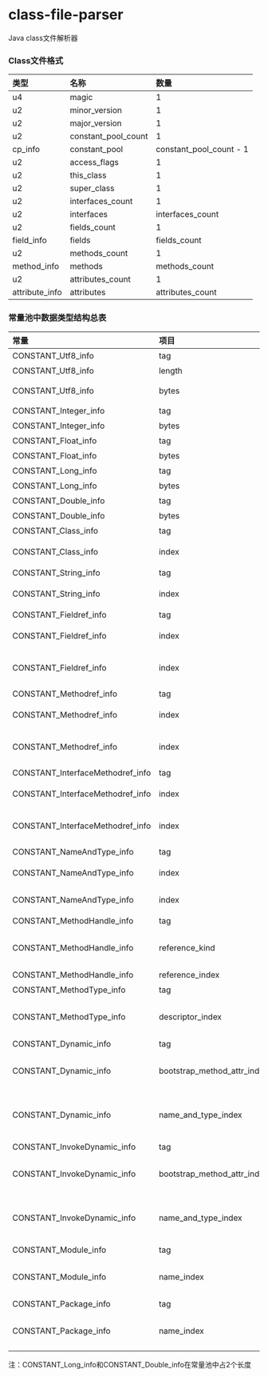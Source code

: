 # class-file-parser
Java class文件解析器

### Class文件格式
| 类型 | 名称 | 数量 |
|:---|:---|:---|
| u4 | magic | 1 |
| u2 | minor_version | 1 |
| u2 | major_version | 1 |
| u2 | constant_pool_count | 1 |
| cp_info | constant_pool | constant_pool_count - 1 |
| u2 | access_flags | 1 |
| u2 | this_class | 1 |
| u2 | super_class | 1 |
| u2 | interfaces_count | 1 |
| u2 | interfaces | interfaces_count |
| u2 | fields_count | 1 |
| field_info | fields | fields_count |
| u2 | methods_count | 1 |
| method_info | methods | methods_count |
| u2 | attributes_count | 1 |
| attribute_info | attributes | attributes_count |

### 常量池中数据类型结构总表
| 常量 | 项目 | 类型 | 描述 |
|:---|:---|:---|:---|
| CONSTANT_Utf8_info | tag | u1 | 值为1 |
| CONSTANT_Utf8_info | length | u2 | UTF-8字符串的字节数 |
| CONSTANT_Utf8_info | bytes | length个u1 | UTF-8字符串 |
| CONSTANT_Integer_info | tag | u1 | 值为3 |
| CONSTANT_Integer_info | bytes | u4 | 大端存储的int值 |
| CONSTANT_Float_info | tag | u1 | 值为4 |
| CONSTANT_Float_info | bytes | u4 | 大端存储的float值 |
| CONSTANT_Long_info | tag | u1 | 值为5 |
| CONSTANT_Long_info | bytes | u4 | 大端存储的long值 |
| CONSTANT_Double_info | tag | u1 | 值为6 |
| CONSTANT_Double_info | bytes | u4 | 大端存储的double值 |
| CONSTANT_Class_info | tag | u1 | 值为7 |
| CONSTANT_Class_info | index | u2 | 指向全限定名常量项CONSTANT_Utf8_info的索引 |
| CONSTANT_String_info | tag | u1 | 值为8 |
| CONSTANT_String_info | index | u2 | 指向字符串字面量CONSTANT_Utf8_info的索引 |
| CONSTANT_Fieldref_info | tag | u1 | 值为9 |
| CONSTANT_Fieldref_info | index | u2 | 指向声明字段的类或者接口描述符CONSTANT_Class_info的索引项 |
| CONSTANT_Fieldref_info | index | u2 | 指向名称及类型描述符CONSTANT_NameAndType_info的索引项 |
| CONSTANT_Methodref_info | tag | u1 | 值为10 |
| CONSTANT_Methodref_info | index | u2 | 指向声明方法的类描述符CONSTANT_Class_info的索引项 |
| CONSTANT_Methodref_info | index | u2 | 指向名称及类型描述符CONSTANT_NameAndType_info的索引项 |
| CONSTANT_InterfaceMethodref_info | tag | u1 | 值为11 |
| CONSTANT_InterfaceMethodref_info | index | u2 | 指向声明方法的接口描述符CONSTANT_Class_info的索引项 |
| CONSTANT_InterfaceMethodref_info | index | u2 | 指向名称及类型描述符CONSTANT_NameAndType_info的索引项 |
| CONSTANT_NameAndType_info | tag | u1 | 值为12 |
| CONSTANT_NameAndType_info | index | u2 | 指向该字段或方法名称常量项的索引 |
| CONSTANT_NameAndType_info | index | u2 | 指向该字段或方法描述符常量项的索引 |
| CONSTANT_MethodHandle_info | tag | u1 | 值为15 |
| CONSTANT_MethodHandle_info | reference_kind | u1 | 取值区间[1, 9]，它决定了方法句柄的类型。方法句柄类型值表示方法句柄的字节码行为 |
| CONSTANT_MethodHandle_info | reference_index | u2 | 值必须是对常量池的有效索引 |
| CONSTANT_MethodType_info | tag | u1 | 值为16 |
| CONSTANT_MethodType_info | descriptor_index | u2 | 值必须是对CONSTANT_Utf8_info的有效索引，表示方法的描述符 |
| CONSTANT_Dynamic_info | tag | u1 | 值为17 |
| CONSTANT_Dynamic_info | bootstrap_method_attr_index | u2 | 值必须是对当前Class文件中引导方法表bootstrap_methods[]数据的有效索引 |
| CONSTANT_Dynamic_info | name_and_type_index | u2 | 值必须是对CONSTANT_NameAndType_info的有效索引，表示方法名和方法描述符 |
| CONSTANT_InvokeDynamic_info | tag | u1 | 值为18 |
| CONSTANT_InvokeDynamic_info | bootstrap_method_attr_index | u2 | 值必须是对当前Class文件中引导方法表bootstrap_methods[]数据的有效索引 |
| CONSTANT_InvokeDynamic_info | name_and_type_index | u2 | 值必须是对CONSTANT_NameAndType_info的有效索引，表示方法名和方法描述符 |
| CONSTANT_Module_info | tag | u1 | 值为19 |
| CONSTANT_Module_info | name_index | u2 | 值必须是对CONSTANT_Utf8_info的有效索引，表示模块名称 |
| CONSTANT_Package_info | tag | u1 | 值为20 |
| CONSTANT_Package_info | name_index | u2 | 值必须是对CONSTANT_Utf8_info的有效索引，表示包名 |

注：CONSTANT_Long_info和CONSTANT_Double_info在常量池中占2个长度